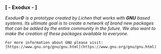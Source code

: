 ### [ - Exodux - ]
*Exodux© is a prototype created by Lichen that works with **GNU** based systems.
Its ultimate goal is to create a network of brand new packages that can be added by the entire community in the future. We also want to make the creation of these packages available to everyone.*

`For more information about GNU please visit: [https://www.gnu.org/gnu/gnu.html](https://www.gnu.org/gnu/gnu.html)`

